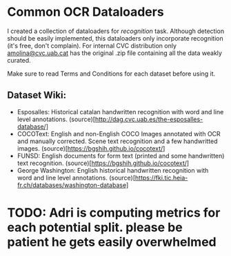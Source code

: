 # Common OCR Dataloaders

I created a collection of dataloaders for _recognition_ task. Although detection should be easily implemented, this dataloaders only incorporate recognition (it's free, don't complain).
For internal CVC distribution only amolina@cvc.uab.cat has the original .zip file containing all the data weakly curated.

Make sure to read Terms and Conditions for each dataset before using it.

## Dataset Wiki:

  * Esposalles: Historical catalan handwritten recognition with word and line level annotations. (source)[http://dag.cvc.uab.es/the-esposalles-database/]
  * COCOText: English and non-English COCO Images annotated with OCR and manually corrected. Scene text recognition and a few handwritted images. (source)[https://bgshih.github.io/cocotext/]
  * FUNSD: English documents for form text (printed and some handwritten) text recognition. (source)[https://bgshih.github.io/cocotext/]
  * George Washington: English historical handwritten recognition with word and line level annotations. (source)[https://fki.tic.heia-fr.ch/databases/washington-database]

# TODO: Adri is computing metrics for each potential split. please be patient he gets easily overwhelmed
